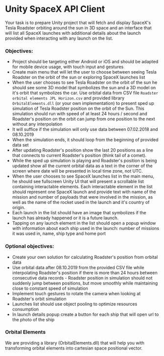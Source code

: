 # Unity SpaceX API Client

Your task is to prepare Unity project that will fetch and display SpaceX's Tesla Roadster orbiting around the sun in 3D space and 
an interface that will list all SpaceX launches with additional details about the launch provided when interacting with any launch on the 
list.

### Objectives:

* Project should be targeting either Android or iOS and should be adapted for mobile device usage, with touch input and gestures
* Create main menu that will let the user to choose between seeing Tesla Roadster on the orbit of the sun or exploring SpaceX launches list
* When the user chooses to see Tesla Roadster on the orbit of the sun he should see some 3D model that symbolizes the sun and a 3D model on it's orbit that symbolizes the car. Use orbital data from CSV file `Roadster orbital elements JPL Horizon.csv` and provided library `OrbitalElements.dll` (or your own implementation) to present sped up simulation of Tesla Roadster position on the orbit of the Sun. This simulation should run with speed of at least 24 hours / second and Roadster's position on the orbit can jump from one position to the next without any interpolation
* It will suffice if the simulation will only use data between 07.02.2018 and 08.10.2019
* When the simulation ends, it should loop from the beginning of provided data set
* After updating Roadster's position show the last 20 positions as a line that connects to current Roadster's position (think tail of a comet).
* While the sped up simulation is playing and Roadster's position is being updated show all the current orbital data as a text in the corner of the screen where date will be presented in local time zone, not UTC.
* When the user chooses to see SpaceX launches list in the main menu, he should see fullscreen Unity UI that will present a scrollable list containing interactable elements. Each interactable element in the list should represent one SpaceX launch and provide text with name of the mission and number of payloads that were involved in the mission, as well as the name of the rocket used in the launch and it's country of origin.
* Each launch in the list should have an image that symbolizes if the launch has already happened or it is a future launch.
* Tapping on any launch element in the list should open a popup window with information about each ship used in the launch: number of missions it was used in, name, ship type and home port

### Optional objectives:

* Create your own solution for calculating Roadster's position from orbital data
* Use orbital data after 08.10.2019 from the provided CSV file while interpolating Roadster's position if there is more than 24 hours between consecutive data records - Roadster position in simulation should not suddenly jump between positions, but move smoothly while maintaining close to constant speed of simulation
* Implement touch gestures to rotate the camera when looking at Roadster's orbit simulation
* Launches list should use object pooling to optimize resources consumption
* In launch details popup create a button for each ship that will open url to the photo of the ship

### Orbital Elements

We are providing a library (OrbitalElements.dll) that will help you with transforming orbital elements into cartesian space positional vector.
